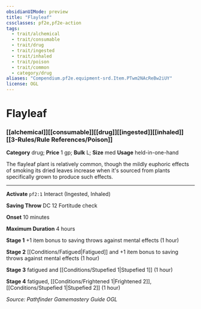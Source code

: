```yaml
---
obsidianUIMode: preview
title: "Flayleaf"
cssclasses: pf2e,pf2e-action
tags:
  - trait/alchemical
  - trait/consumable
  - trait/drug
  - trait/ingested
  - trait/inhaled
  - trait/poison
  - trait/common
  - category/drug
aliases: "Compendium.pf2e.equipment-srd.Item.PTwm2NAcReBw2iUY"
license: OGL
---
```

# Flayleaf

### [[alchemical]][[consumable]][[drug]][[ingested]][[inhaled]][[3-Rules/Rule References/Poison]]

**Category** drug; 
**Price** 1 gp; 
**Bulk** L; **Size** med
**Usage** held-in-one-hand

The flayleaf plant is relatively common, though the mildly euphoric effects of smoking its dried leaves increase when it's sourced from plants specifically grown to produce such effects.

* * *

**Activate** `pf2:1` Interact (Ingested, Inhaled)

**Saving Throw** DC 12 Fortitude check

**Onset** 10 minutes

**Maximum Duration** 4 hours

**Stage 1** +1 item bonus to saving throws against mental effects (1 hour)

**Stage 2** [[Conditions/Fatigued|Fatigued]] and +1 item bonus to saving throws against mental effects (1 hour)

**Stage 3** fatigued and [[Conditions/Stupefied 1|Stupefied 1]] (1 hour)

**Stage 4** fatigued, [[Conditions/Frightened 1|Frightened 2]], [[Conditions/Stupefied 1|Stupefied 2]] (1 hour)

*Source: Pathfinder Gamemastery Guide*
*OGL*